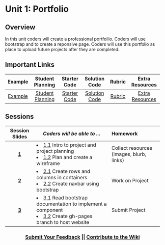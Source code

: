 # Unit 1: Portfolio


## Overview
In this unit coders will create a professional portfoilio. Coders will use bootstrap and to create a reponsive page. Coders will use this portfolio as place to upload future projects after they are completed.
## Important Links

| Example | Student Planning |  Starter Code | Solution Code  | Rubric | Extra Resources |
|:-------:|:-------:|:-------:|:-------:|:-------:|:-------:|
|[Example](https://scriptedcurriculum.github.io/advanced_portfolio_solution/)|[Student Planning](https://drive.google.com/open?id=1W1ZubA5UIIdpQ08Bff4FJ0g1wtFD3mIXNRbxBNqoy3A) |[Starter Code](https://github.com/ScriptEdcurriculum/advanced_portfolio_startercode) |[Solution Code](https://github.com/ScriptEdcurriculum/advanced_portfolio_solution) | [Rubric](https://drive.google.com/open?id=1OcgOVmsKKEHgFG6v5Z0eJaVY23k6qdUKJoy5Y3WXS4w) | [Extra Resources](https://github.com/ScriptEdcurriculum/curriculum17-18/wiki/2.-Advanced#unit-1-portfolio)|

## Sessions 
|Session Slides|*Coders will be able to ...*|Homework|
|:-------:|-------|:-------|
|[**1**](https://docs.google.com/presentation/d/1BFQ0SddrIQbAWv8v2pfnViP2D1fNlmFQxhTKV4Lc10E/edit#slide=id.g1e220fa94a_0_26)|<li> [1.1](https://github.com/ScriptEdcurriculum/advanced_portfolio_solution/blob/1.1/index.html)  Intro to project and project planning </li><li>[1.2](https://github.com/ScriptEdcurriculum/advanced_portfolio_solution/blob/1.2/index.html) Plan and create a wireframe </li> | Collect resources (images, blurb, links)|
|[**2**](https://docs.google.com/presentation/d/1BFQ0SddrIQbAWv8v2pfnViP2D1fNlmFQxhTKV4Lc10E/edit#slide=id.g1f587f6424_5_5)| <li> [2.1](https://github.com/ScriptEdcurriculum/advanced_portfolio_solution/blob/2.1/index.html) Create rows and columns in containers </li> <li> [2.2](https://github.com/ScriptEdcurriculum/advanced_portfolio_solution/blob/2.2/index.html) Create navbar using bootstrap</li> |Work on Project|
|[**3**](https://docs.google.com/presentation/d/1BFQ0SddrIQbAWv8v2pfnViP2D1fNlmFQxhTKV4Lc10E/edit#slide=id.g1e220fa94a_0_4)| <li> [3.1](https://github.com/ScriptEdcurriculum/advanced_portfolio_solution/blob/3.1/index.html) Read bootstrap documentation to implement a component </li> <li>[3.2](https://github.com/ScriptEdcurriculum/advanced_portfolio_solution/blob/3.2/index.html) Create gh-pages branch to host website </li> |Submit Project|

<h3 align="center"><a href="https://docs.google.com/forms/d/e/1FAIpQLSdmoYjRk6tqJHI5Y1ELjOZ7tiYj58dmoIBEeUaXK5ciIdljIg/viewform">Submit Your Feedback</a> || <a href="https://github.com/ScriptEdcurriculum/curriculum17-18/wiki/2.-Advanced#unit-1-portfolio">Contribute to the Wiki</a> </h3>
